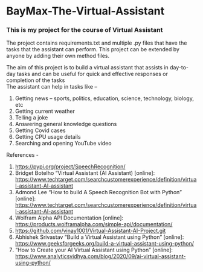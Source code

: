 # BayMax-The-Virtual-Assistant

### This is my project for the course of Virtual Assistant

The project contains requirements.txt and multiple .py files that have the tasks that the assistant can perform. This project can be extended by anyone by adding their own method files.

The aim of this project is to build a virtual assistant that assists in day-to-day tasks and can be useful for quick and effective responses or completion of the tasks<br>
The assistant can help in tasks like –<br>
1. Getting news – sports, politics, education, science, technology, biology, etc
2. Getting current weather
3. Telling a joke
4. Answering general knowledge questions
5. Getting Covid cases
6. Getting CPU usage details
7. Searching and opening YouTube video

References - 

1. https://pypi.org/project/SpeechRecognition/
2. Bridget Botelho “Virtual Assistant (AI Assistant) [online]: https://www.techtarget.com/searchcustomerexperience/definition/virtual-assistant-AI-assistant
3. Admond Lee “How to build A Speech Recognition Bot with Python” [online]: https://www.techtarget.com/searchcustomerexperience/definition/virtual-assistant-AI-assistant
4. Wolfram Alpha API Documentation [online]: https://products.wolframalpha.com/simple-api/documentation/
5. https://github.com/vinay1001/Virtual-Assistant-AI-Project.git
6. Abhishek Srivastav “Build a Virtual Assistant using Python” [online]: https://www.geeksforgeeks.org/build-a-virtual-assistant-using-python/
7. “How to Create your AI Virtual Assistant using Python” [online]: https://www.analyticsvidhya.com/blog/2020/09/ai-virtual-assistant-using-python/



